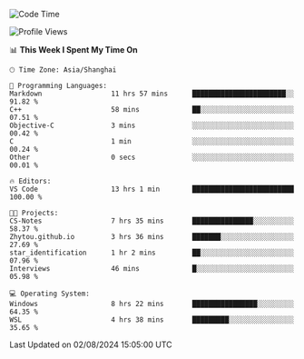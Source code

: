 <!--START_SECTION:waka-->
![Code Time](http://img.shields.io/badge/Code%20Time-1%2C883%20hrs%2021%20mins-blue)

![Profile Views](http://img.shields.io/badge/Profile%20Views-4-blue)

📊 **This Week I Spent My Time On** 

```text
🕑︎ Time Zone: Asia/Shanghai

💬 Programming Languages: 
Markdown                 11 hrs 57 mins      ███████████████████████░░   91.82 % 
C++                      58 mins             ██░░░░░░░░░░░░░░░░░░░░░░░   07.51 % 
Objective-C              3 mins              ░░░░░░░░░░░░░░░░░░░░░░░░░   00.42 % 
C                        1 min               ░░░░░░░░░░░░░░░░░░░░░░░░░   00.24 % 
Other                    0 secs              ░░░░░░░░░░░░░░░░░░░░░░░░░   00.01 % 

🔥 Editors: 
VS Code                  13 hrs 1 min        █████████████████████████   100.00 % 

🐱‍💻 Projects: 
CS-Notes                 7 hrs 35 mins       ███████████████░░░░░░░░░░   58.37 % 
Zhytou.github.io         3 hrs 36 mins       ███████░░░░░░░░░░░░░░░░░░   27.69 % 
star_identification      1 hr 2 mins         ██░░░░░░░░░░░░░░░░░░░░░░░   07.96 % 
Interviews               46 mins             █░░░░░░░░░░░░░░░░░░░░░░░░   05.98 % 

💻 Operating System: 
Windows                  8 hrs 22 mins       ████████████████░░░░░░░░░   64.35 % 
WSL                      4 hrs 38 mins       █████████░░░░░░░░░░░░░░░░   35.65 % 
```


 Last Updated on 02/08/2024 15:05:00 UTC
<!--END_SECTION:waka-->